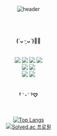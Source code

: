 <div align="center"> 

![header](https://capsule-render.vercel.app/api?type=cylinder&color=ffc0cb&height=150&section=header&text=훈티's%20Github&fontColor=000000&fontSize=70&animation=fadeIn&fontAlignY=55&desc=%20&descAlignY=62&descAlign=62)

 <br/>
 <br/>
  
#### (´ᴗ ·̫ ᴗ`)💭💕
  
 <br/>
  
<img src="https://img.shields.io/badge/TypeScript-3178C6?style=for-the-badge&logo=typescript&logoColor=white"> 
<img src="https://img.shields.io/badge/HTML5-E34F26?style=for-the-badge&logo=HTML5&logoColor=white"> 
<img src="https://img.shields.io/badge/CSS3-1572B6?style=for-the-badge&logo=CSS3&logoColor=white"> 
<img src="https://img.shields.io/badge/Python-3776AB?style=for-the-badge&logo=Python&logoColor=white">

<br/>

<img src="https://img.shields.io/badge/ReactNative-61DAFB?style=for-the-badge&logo=react&logoColor=white">
<img src="https://img.shields.io/badge/React-61DAFB?style=for-the-badge&logo=react&logoColor=white">

<br/>

<img src="https://img.shields.io/badge/WebStorm-000000?style=for-the-badge&logo=webstorm&logoColor=white">
<img src="https://img.shields.io/badge/github-181717?style=for-the-badge&logo=github&logoColor=white">



 
   <br/>
   <br/>
 
#### ˁ ˈ ᵕ ˈ ˀ♡ 
 
  <br/>
  
[![Top Langs](https://github-readme-stats.vercel.app/api/top-langs/?username=queenly9&layout=compact)](https://github.com/anuraghazra/github-readme-stats)<br/>
[![Solved.ac 프로필](http://mazassumnida.wtf/api/v2/generate_badge?boj=queenly9)](https://solved.ac/queenly9)
  
</div>
